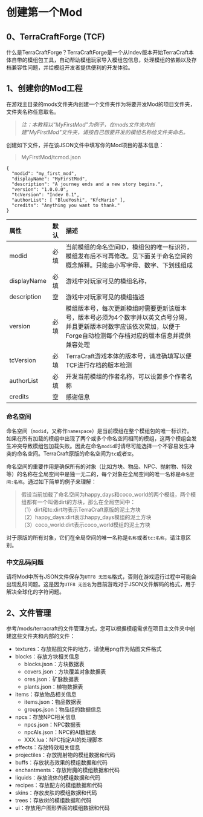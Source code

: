 # 创建第一个Mod

## 0、TerraCraftForge \(TCF\)

什么是TerraCraftForge？TerraCraftForge是一个从Indev版本开始TerraCraft本体自带的模组包工具，自动帮助模组玩家导入模组包信息，处理模组的依赖以及存档兼容性问题，并给模组开发者提供便利的开发体验。

## 1、创建你的Mod工程

在游戏主目录的mods文件夹内创建一个文件夹作为将要开发Mod的项目文件夹，文件夹名称任意取名。

> _注：本教程以“MyFirstMod”为例子，在mods文件夹内创建"MyFirstMod"文件夹，请按自己想要开发的模组名称给文件夹命名。_

创建如下文件，并在该JSON文件中填写你的Mod项目的基本信息：

> MyFirstMod/tcmod.json

```text
{
  "modid": "my_first_mod",
  "displayName": "MyFirstMod",
  "description": "A journey ends and a new story begins.",
  "version": "1.0.0.0",
  "tcVersion": "Indev 0.1",
  "authorList": [ "BlueYoshi", "KfcMario" ],
  "credits": "Anything you want to thank."
}
```

| 属性 | 默认 | 描述 |
| :--- | :--- | :--- |
| modid | 必填 | 当前模组的命名空间ID，模组包的唯一标识符，模组发布后不可再修改。见下面关于命名空间的概念解释。只能由小写字母、数字、下划线组成 |
| displayName | 必填 | 游戏中对玩家可见的模组名称， |
| description | 空 | 游戏中对玩家可见的模组描述 |
| version | 必填 | 模组版本号，每次更新模组时需要更新该版本号，版本号必须为4个数字并以英文点号分隔，并且更新版本时数字应该依次累加，以便于Forge自动检测每个存档对应的版本信息并提供兼容处理 |
| tcVersion | 必填 | TerraCraft游戏本体的版本号，请准确填写以便TCF进行存档的版本检测 |
| authorList | 必填 | 开发当前模组的作者名称，可以设置多个作者名称 |
| credits | 空 | 感谢信息 |

### 命名空间

命名空间（`modid`，又称作`namespace`）是当前模组在整个模组包的唯一标识符。如果在所有加载的模组中出现了两个或多个命名空间相同的模组，这两个模组会发生冲突导致模组包加载失败。因此在命名`modid`时请尽可能选择一个不容易发生冲突的命名空间。TerraCraft原版的命名空间为`tc`或者`空`。

命名空间的重要作用是确保所有的对象（比如方块、物品、NPC、抛射物、特效等）的名称在全局空间中是独一无二的，每个对象在全局空间的唯一名称是`命名空间:名称`。通过如下简单的例子来理解：

> 假设当前加载了命名空间为happy\_days和coco\_world的两个模组，两个模组都有一个叫做dirt的方块，那么在全局空间中：  
> （1）dirt和tc:dirt均表示TerraCraft原版的泥土方块  
> （2）happy\_days:dirt表示happy\_days模组的泥土方块  
> （3）coco\_world:dirt表示coco\_world模组的泥土方块

对于原版的所有对象，它们在全局空间的唯一名称是`名称`或者`tc:名称`，请注意区别。

### 中文乱码问题

请将Mod中所有JSON文件保存为`UTF8 无签名`格式，否则在游戏运行过程中可能会出现乱码问题。这是因为`UTF8 无签名`为目前游戏对于JSON文件解码的格式，用于解决全球化的字符问题。

## 2、文件管理

参考/mods/terracraft的文件管理方式，您可以根据模组需求在项目主文件夹中创建这些文件夹和内部的文件：

* textures：存放贴图文件的地方，请使用png作为贴图文件格式
* blocks：存放方块相关信息
  * blocks.json：方块数据表
  * covers.json：方块覆盖对象数据表
  * ores.json：矿脉数据表
  * plants.json：植物数据表
* items：存放物品相关信息
  * items.json：物品数据表
  * groups.json：物品组的数据信息
* npcs：存放NPC相关信息
  * npcs.json：NPC数据表
  * npcAIs.json：NPC的AI数据表
  * XXX.lua：NPC指定AI的处理脚本
* effects：存放特效相关信息
* projectiles：存放抛射物的模组数据和代码
* buffs：存放状态效果的模组数据和代码
* enchantments：存放附魔的模组数据和代码
* liquids：存放流体的模组数据和代码
* recipes：存放配方的模组数据和代码
* skins：存放皮肤的模组数据和代码
* trees：存放树的模组数据和代码
* ui：存放用户图形界面的模组数据和代码

